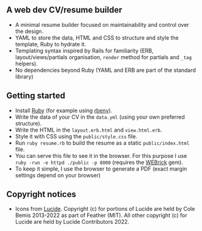 ## A web dev CV/resume builder

- A minimal resume builder focused on maintainability and control over the design.
- YAML to store the data, HTML and CSS to structure and style the template, Ruby to hydrate it.
- Templating syntax inspired by Rails for familiarity (ERB, layout/views/partials organisation, `render` method for partials and `_tag` helpers).
- No dependencies beyond Ruby (YAML and ERB are part of the standard library)

## Getting started

- Install [Ruby](https://ruby-doc.org/) (for example using [rbenv](https://github.com/rbenv/rbenv)).
- Write the data of your CV in the `data.yml` (using your own preferred structure).
- Write the HTML in the `layout.erb.html` and `view.html.erb`.
- Style it with CSS using the `public/style.css` file.
- Run `ruby resume.rb` to build the resume as a static `public/index.html` file.
-  You can serve this file to see it in the browser.  For this purpose I use `ruby -run -e httpd ./public -p 8000` (requires the [WEBrick](https://github.com/ruby/webrick) gem).
- To keep it simple, I use the browser to generate a PDF (exact margin settings depend on your browser)

## Copyright notices

- Icons from [Lucide](https://lucide.dev/). Copyright (c) for portions of Lucide are held by Cole Bemis 2013-2022 as part of Feather (MIT). All other copyright (c) for Lucide are held by Lucide Contributors 2022.
